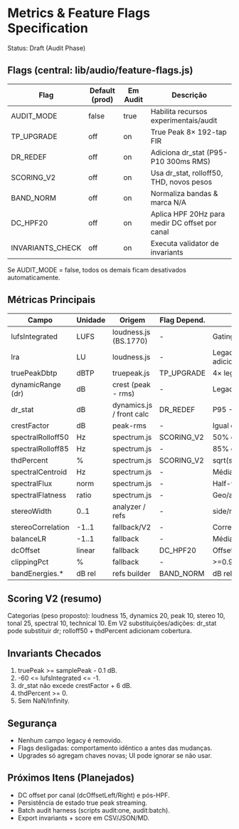 # Metrics & Feature Flags Specification

Status: Draft (Audit Phase)

## Flags (central: lib/audio/feature-flags.js)
| Flag | Default (prod) | Em Audit | Descrição |
|------|----------------|----------|-----------|
| AUDIT_MODE | false | true | Habilita recursos experimentais/audit |
| TP_UPGRADE | off | on | True Peak 8× 192-tap FIR |
| DR_REDEF | off | on | Adiciona dr_stat (P95-P10 300ms RMS) |
| SCORING_V2 | off | on | Usa dr_stat, rolloff50, THD, novos pesos |
| BAND_NORM | off | on | Normaliza bandas & marca N/A |
| DC_HPF20 | off | on | Aplica HPF 20Hz para medir DC offset por canal |
| INVARIANTS_CHECK | off | on | Executa validator de invariants |

Se AUDIT_MODE = false, todos os demais ficam desativados automaticamente.

## Métricas Principais
| Campo | Unidade | Origem | Flag Depend. | Notas |
|-------|---------|--------|--------------|-------|
| lufsIntegrated | LUFS | loudness.js (BS.1770) | - | Gating abs -70 / rel -10 |
| lra | LU | loudness.js | - | Legacy LRA; versão R128 pode ser adicionada |
| truePeakDbtp | dBTP | truepeak.js | TP_UPGRADE | 4× legacy / 8× upgrade |
| dynamicRange (dr) | dB | crest (peak - rms) | - | Legado |
| dr_stat | dB | dynamics.js / front calc | DR_REDEF | P95 - P10 RMS (300ms/100ms) |
| crestFactor | dB | peak-rms | - | Igual dynamicRange atual |
| spectralRolloff50 | Hz | spectrum.js | SCORING_V2 | 50% energia cumulativa |
| spectralRolloff85 | Hz | spectrum.js | - | 85% energia |
| thdPercent | % | spectrum.js | SCORING_V2 | sqrt(sum(harmônicos)/fundamental)*100 |
| spectralCentroid | Hz | spectrum.js | - | Média ponderada |
| spectralFlux | norm | spectrum.js | - | Half-wave frame diff |
| spectralFlatness | ratio | spectrum.js | - | Geo/arith por frame |
| stereoWidth | 0..1 | analyzer / refs | - | side/mid RMS clamp |
| stereoCorrelation | -1..1 | fallback/V2 | - | Correlação Pearson simplificada |
| balanceLR | -1..1 | fallback | - | Média relativa |
| dcOffset | linear | fallback | DC_HPF20 | Offset após HPF se flag |
| clippingPct | % | fallback | - | >=0.99 sample threshold |
| bandEnergies.* | dB rel | refs builder | BAND_NORM | dB relativo global |

## Scoring V2 (resumo)
Categorias (peso proposto): loudness 15, dynamics 20, peak 10, stereo 10, tonal 25, spectral 10, technical 10.
Em V2 substituições/adições: dr_stat pode substituir dr; rolloff50 + thdPercent adicionam cobertura.

## Invariants Checados
1. truePeak >= samplePeak - 0.1 dB.
2. -60 <= lufsIntegrated <= -1.
3. dr_stat não excede crestFactor + 6 dB.
4. thdPercent >= 0.
5. Sem NaN/Infinity.

## Segurança
- Nenhum campo legacy é removido.
- Flags desligadas: comportamento idêntico a antes das mudanças.
- Upgrades só agregam chaves novas; UI pode ignorar se não usar.

## Próximos Itens (Planejados)
- DC offset por canal (dcOffsetLeft/Right) e pós-HPF.
- Persistência de estado true peak streaming.
- Batch audit harness (scripts audit:one, audit:batch).
- Export invariants + score em CSV/JSON/MD.
